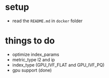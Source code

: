 # setup
- read the `README.md` in `docker` folder

# things to do
- optimize index_params
- metric_type l2 and ip
- index_type (GPU_IVF_FLAT and GPU_IVF_PQ)
- gpu support (done)